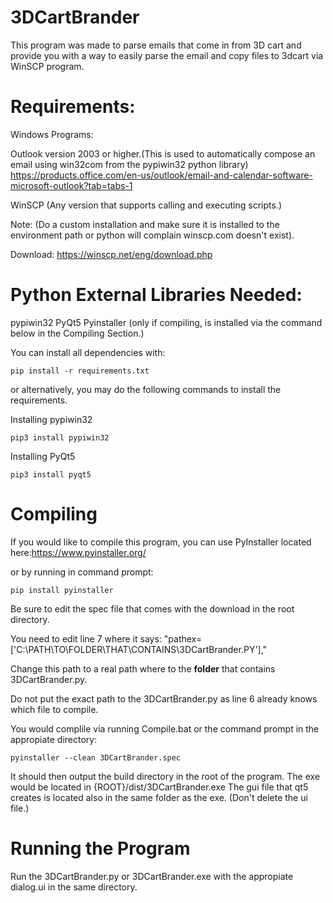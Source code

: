 # 3DCartBrander
This program was made to parse emails that come in from 3D cart and provide you with a way to easily parse the email and copy files to 3dcart via WinSCP program.

# Requirements:

Windows Programs:

Outlook version 2003 or higher.(This is used to automatically compose an email using win32com from the pypiwin32 python library)
https://products.office.com/en-us/outlook/email-and-calendar-software-microsoft-outlook?tab=tabs-1

WinSCP (Any version that supports calling and executing scripts.)

Note:
(Do a custom installation and make sure it is installed to the environment path or python will complain winscp.com doesn't exist).

Download:
https://winscp.net/eng/download.php

# Python External Libraries Needed:

pypiwin32 
PyQt5
Pyinstaller (only if compiling, is installed via the command below in the Compiling Section.)


You can install all dependencies with:
```
pip install -r requirements.txt 
```

or alternatively, you may do the following commands to install the requirements.

Installing pypiwin32
```
pip3 install pypiwin32
```

Installing PyQt5
```
pip3 install pyqt5
```

# Compiling
If you would like to compile this program, you can use PyInstaller located here:https://www.pyinstaller.org/

or by running in command prompt:
```
pip install pyinstaller
```
Be sure to edit the spec file that comes with the download in the root directory.

You need to edit line 7 where it says: "pathex=['C:\\PATH\\TO\\FOLDER\\THAT\\CONTAINS\\3DCartBrander.PY'],"

Change this path to a real path where to the __folder__ that contains 3DCartBrander.py.

Do not put the exact path to the 3DCartBrander.py as line 6 already knows which file to compile.


You would complile via running Compile.bat or the command prompt in the appropiate directory:
```
pyinstaller --clean 3DCartBrander.spec
```

It should then output the build directory in the root of the program.
The exe would be located in {ROOT}/dist/3DCartBrander.exe
The gui file that qt5 creates is located also in the same folder as the exe. (Don't delete the ui file.)

# Running the Program
Run the 3DCartBrander.py or 3DCartBrander.exe with the appropiate dialog.ui in the same directory.
